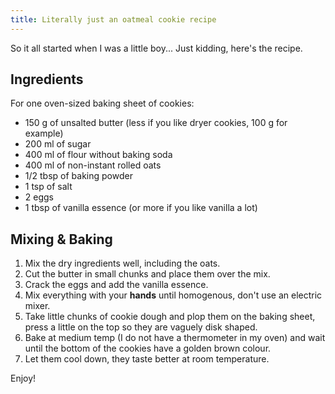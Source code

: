 ```yaml
---
title: Literally just an oatmeal cookie recipe
---
```


So it all started when I was a little boy... Just kidding, here's the recipe.  

## Ingredients 

For one oven-sized baking sheet of cookies:

- 150 g of unsalted butter (less if you like dryer cookies, 100 g for example)
- 200 ml of sugar
- 400 ml of flour without baking soda
- 400 ml of non-instant rolled oats
- 1/2 tbsp of baking powder 
- 1 tsp of salt
- 2 eggs
- 1 tbsp of vanilla essence (or more if you like vanilla a lot)

## Mixing & Baking

1. Mix the dry ingredients well, including the oats.
2. Cut the butter in small chunks and place them over the mix.
3. Crack the eggs and add the vanilla essence. 
4. Mix everything with your **hands** until homogenous, don't use an electric mixer.
5. Take little chunks of cookie dough and plop them on the baking sheet, press a little on the top so they are vaguely disk shaped. 
6. Bake at medium temp (I do not have a thermometer in my oven) and wait until the bottom of the cookies have a golden brown colour. 
7. Let them cool down, they taste better at room temperature.

Enjoy! 



